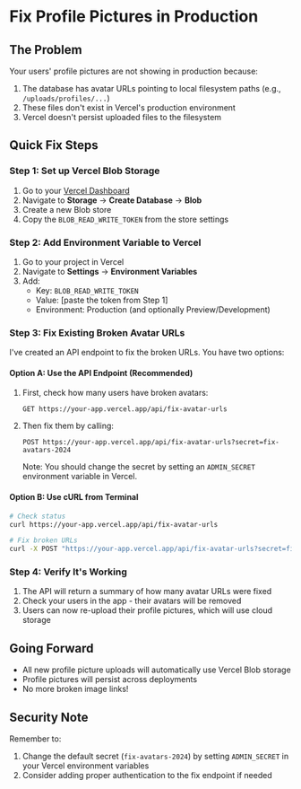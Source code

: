 # Fix Profile Pictures in Production

## The Problem
Your users' profile pictures are not showing in production because:
1. The database has avatar URLs pointing to local filesystem paths (e.g., `/uploads/profiles/...`)
2. These files don't exist in Vercel's production environment
3. Vercel doesn't persist uploaded files to the filesystem

## Quick Fix Steps

### Step 1: Set up Vercel Blob Storage
1. Go to your [Vercel Dashboard](https://vercel.com/dashboard)
2. Navigate to **Storage** → **Create Database** → **Blob**
3. Create a new Blob store
4. Copy the `BLOB_READ_WRITE_TOKEN` from the store settings

### Step 2: Add Environment Variable to Vercel
1. Go to your project in Vercel
2. Navigate to **Settings** → **Environment Variables**
3. Add:
   - Key: `BLOB_READ_WRITE_TOKEN`
   - Value: [paste the token from Step 1]
   - Environment: Production (and optionally Preview/Development)

### Step 3: Fix Existing Broken Avatar URLs
I've created an API endpoint to fix the broken URLs. You have two options:

#### Option A: Use the API Endpoint (Recommended)
1. First, check how many users have broken avatars:
   ```
   GET https://your-app.vercel.app/api/fix-avatar-urls
   ```

2. Then fix them by calling:
   ```
   POST https://your-app.vercel.app/api/fix-avatar-urls?secret=fix-avatars-2024
   ```

   Note: You should change the secret by setting an `ADMIN_SECRET` environment variable in Vercel.

#### Option B: Use cURL from Terminal
```bash
# Check status
curl https://your-app.vercel.app/api/fix-avatar-urls

# Fix broken URLs
curl -X POST "https://your-app.vercel.app/api/fix-avatar-urls?secret=fix-avatars-2024"
```

### Step 4: Verify It's Working
1. The API will return a summary of how many avatar URLs were fixed
2. Check your users in the app - their avatars will be removed
3. Users can now re-upload their profile pictures, which will use cloud storage

## Going Forward
- All new profile picture uploads will automatically use Vercel Blob storage
- Profile pictures will persist across deployments
- No more broken image links!

## Security Note
Remember to:
1. Change the default secret (`fix-avatars-2024`) by setting `ADMIN_SECRET` in your Vercel environment variables
2. Consider adding proper authentication to the fix endpoint if needed
